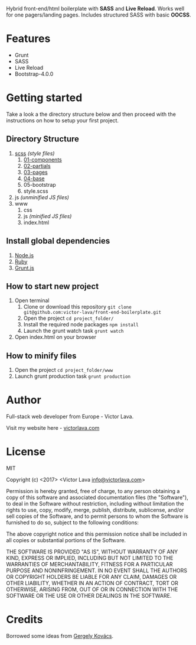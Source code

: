 Hybrid front-end/html boilerplate with **SASS** and **Live Reload**. Works well for one pagers/landing pages. Includes structured SASS with basic **OOCSS**.
# Features
* Grunt
* SASS
* Live Reload
* Bootstrap-4.0.0

# Getting started
Take a look a the directory structure below and then proceed with the instructions on how to setup your first project.

## Directory Structure
1. [scss](https://github.com/victor-lava/front-end-boilerplate/tree/master/scss) *(style files)*
	1. [01-components](https://github.com/victor-lava/front-end-boilerplate/tree/master/scss/01-components)
	2. [02-partials](https://github.com/victor-lava/front-end-boilerplate/tree/master/scss/02-partials)
	3. [03-pages](https://github.com/victor-lava/front-end-boilerplate/tree/master/scss/03-pages)
	4. [04-base](https://github.com/victor-lava/front-end-boilerplate/tree/master/scss/04-base)
	5. 05-bootstrap
	6. style.scss
2. js *(unminified JS files)*
3. www
	1. css
	2. js *(minified JS files)*
	3. index.html

## Install global dependencies
1. [Node.js](https://nodejs.org/en/)
2. [Ruby](https://www.ruby-lang.org/en/documentation/installation/)
3. [Grunt.js](https://gruntjs.com/)

## How to start new project
1. Open terminal
	1. Clone or download this repository
		` git clone git@github.com:victor-lava/front-end-boilerplate.git `
	2. Open the project
		` cd project_folder/ `
	3. Install the required node packages
		` npm install `
	4. Launch the grunt watch task
	   ` grunt watch `
2. Open index.html on your browser

## How to minify files
1. Open the project
	` cd project_folder/www `
2. Launch grunt production task
	` grunt production `

# Author
 Full-stack web developer from Europe - Victor Lava.

 Visit my website here - [victorlava.com](http://victorlava.com)

# License
MIT

Copyright (c) <2017> <Victor Lava <info@victorlava.com>>

Permission is hereby granted, free of charge, to any person obtaining a copy
of this software and associated documentation files (the "Software"), to deal
in the Software without restriction, including without limitation the rights
to use, copy, modify, merge, publish, distribute, sublicense, and/or sell
copies of the Software, and to permit persons to whom the Software is
furnished to do so, subject to the following conditions:

The above copyright notice and this permission notice shall be included in all
copies or substantial portions of the Software.

THE SOFTWARE IS PROVIDED "AS IS", WITHOUT WARRANTY OF ANY KIND, EXPRESS OR
IMPLIED, INCLUDING BUT NOT LIMITED TO THE WARRANTIES OF MERCHANTABILITY,
FITNESS FOR A PARTICULAR PURPOSE AND NONINFRINGEMENT. IN NO EVENT SHALL THE
AUTHORS OR COPYRIGHT HOLDERS BE LIABLE FOR ANY CLAIM, DAMAGES OR OTHER
LIABILITY, WHETHER IN AN ACTION OF CONTRACT, TORT OR OTHERWISE, ARISING FROM,
OUT OF OR IN CONNECTION WITH THE SOFTWARE OR THE USE OR OTHER DEALINGS IN THE
SOFTWARE.

# Credits
Borrowed some ideas from [Gergely Kovács](https://github.com/ggkovacs/architecture-sass-project).
